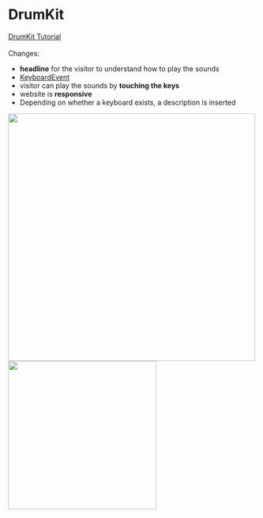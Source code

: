 # DrumKit
<a href="https://www.youtube.com/watch?v=VuN8qwZoego">DrumKit Tutorial</a><br><br>
Changes: <br>
- <strong>headline</strong> for the visitor to understand how to play the sounds<br>
- <a href="https://developer.mozilla.org/en-US/docs/Web/API/KeyboardEvent/code">KeyboardEvent</a><br>
- visitor can play the sounds by <strong>touching the keys</strong>
- website is <strong>responsive</strong>
- Depending on whether a keyboard exists, a description is inserted

<img src="https://github.com/Stephi-x3/DrumKit/assets/139639918/ac19dc9a-789c-44ca-934f-fe1bd68fa234" alt="" style="width: 500px; height: auto;"><br>
<img src="https://github.com/Stephi-x3/DrumKit/assets/139639918/280f2c33-e066-4117-8bac-f95af34513fd" alt="" style="width: 300px; height: auto;">


